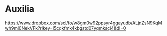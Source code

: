 # Auxilia

https://www.dropbox.com/scl/fo/w8gm0w92ppsyr4ggayudb/ALjnZsN9KqMwh9ml0NekVFk?rlkey=l5cqkfmk4kbgstd07yqmkscj4&dl=0
